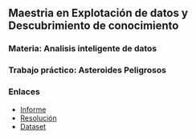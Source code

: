## Maestria en Explotación de datos y Descubrimiento de conocimiento

### Materia: Analisis inteligente de datos

### Trabajo práctico: Asteroides Peligrosos

### Enlaces

* [Informe]()
* [Resolución](https://rpubs.com/adrianmarino/aid-tp)
* [Dataset](https://www.kaggle.com/shrutimehta/nasa-asteroids-classification)
